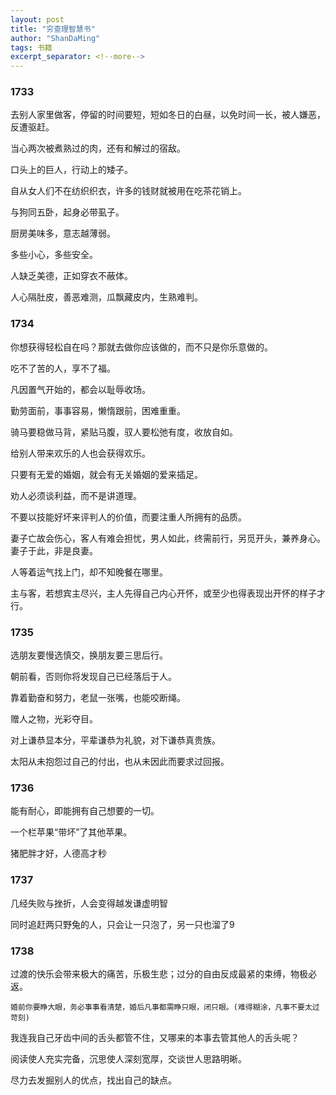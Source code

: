 ```yaml
---
layout: post
title: "穷查理智慧书"
author: "ShanDaMing"
tags: 书籍
excerpt_separator: <!--more-->
---
```


### 1733<!--more-->
去别人家里做客，停留的时间要短，短如冬日的白昼，以免时间一长，被人嫌恶，反遭驱赶。

当心两次被煮熟过的肉，还有和解过的宿敌。

口头上的巨人，行动上的矮子。

自从女人们不在纺织织衣，许多的钱财就被用在吃茶花销上。

与狗同五卧，起身必带虱子。

厨房美味多，意志越薄弱。

多些小心，多些安全。

人缺乏美德，正如穿衣不蔽体。

人心隔肚皮，善恶难测，瓜飘藏皮内，生熟难判。

### 1734
你想获得轻松自在吗？那就去做你应该做的，而不只是你乐意做的。

吃不了苦的人，享不了福。

凡因置气开始的，都会以耻辱收场。

勤劳面前，事事容易，懒惰跟前，困难重重。

骑马要稳做马背，紧贴马腹，驭人要松弛有度，收放自如。

给别人带来欢乐的人也会获得欢乐。

只要有无爱的婚姻，就会有无关婚姻的爱来插足。

劝人必须谈利益，而不是讲道理。

不要以技能好坏来评判人的价值，而要注重人所拥有的品质。

妻子亡故会伤心，客人有难会担忧，男人如此，终需前行，另觅开头，兼养身心。妻子于此，非是良妻。

人等着运气找上门，却不知晚餐在哪里。

主与客，若想宾主尽兴，主人先得自己内心开怀，或至少也得表现出开怀的样子才行。

### 1735
选朋友要慢选慎交，换朋友要三思后行。

朝前看，否则你将发现自己已经落后于人。

靠着勤奋和努力，老鼠一张嘴，也能咬断绳。

赠人之物，光彩夺目。

对上谦恭显本分，平辈谦恭为礼貌，对下谦恭真贵族。

太阳从未抱怨过自己的付出，也从未因此而要求过回报。

### 1736
能有耐心，即能拥有自己想要的一切。

一个栏苹果“带坏”了其他苹果。

猪肥胖才好，人德高才秒

### 1737
几经失败与挫折，人会变得越发谦虚明智

同时追赶两只野兔的人，只会让一只泡了，另一只也溜了9

### 1738
过渡的快乐会带来极大的痛苦，乐极生悲；过分的自由反成最紧的束缚，物极必返。

`婚前你要睁大眼，务必事事看清楚，婚后凡事都需睁只眼，闭只眼。(难得糊涂，凡事不要太过苛刻)`

我连我自己牙齿中间的舌头都管不住，又哪来的本事去管其他人的舌头呢？

阅读使人充实完备，沉思使人深刻宽厚，交谈世人思路明晰。

尽力去发掘别人的优点，找出自己的缺点。
